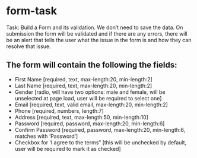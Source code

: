 # form-task

Task: Build a Form and its validation. We don’t need to save the data. On submission the form will be validated and if there are any errors, there will be an alert that tells the user what the issue in the form is and how they can resolve that issue.

## The form will contain the following the fields: ##
* First Name [required, text, max-length:20, min-length:2]
* Last Name [required, text, max-length:20, min-length:2]
* Gender [radio, will have two options: male and female, will be unselected at page load, user will be required to select one]
* Email [required, text, valid email, max-length:20, min-length:2]
* Phone [required, numbers, length:7]
* Address [required, text, max-length:50, min-length:10]
* Password [required, password, max-length:20, min-length:6]
* Confirm Password [required, password, max-length:20, min-length:6, matches with ‘Password’]
* Checkbox for ‘I agree to the terms” [this will be unchecked by default, user will be required to mark it as checked]
